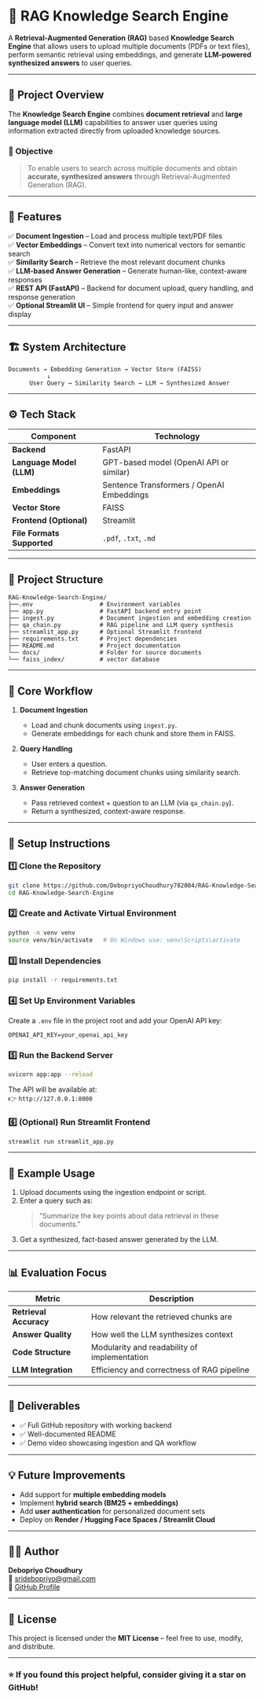 # 🧠 RAG Knowledge Search Engine

A **Retrieval-Augmented Generation (RAG)** based **Knowledge Search Engine** that allows users to upload multiple documents (PDFs or text files), perform semantic retrieval using embeddings, and generate **LLM-powered synthesized answers** to user queries.

---

## 🚀 Project Overview

The **Knowledge Search Engine** combines **document retrieval** and **large language model (LLM)** capabilities to answer user queries using information extracted directly from uploaded knowledge sources.

### 🎯 Objective

> To enable users to search across multiple documents and obtain **accurate, synthesized answers** through Retrieval-Augmented Generation (RAG).

---

## 🧩 Features

✅ **Document Ingestion** – Load and process multiple text/PDF files  
✅ **Vector Embeddings** – Convert text into numerical vectors for semantic search  
✅ **Similarity Search** – Retrieve the most relevant document chunks  
✅ **LLM-based Answer Generation** – Generate human-like, context-aware responses  
✅ **REST API (FastAPI)** – Backend for document upload, query handling, and response generation  
✅ **Optional Streamlit UI** – Simple frontend for query input and answer display

---

## 🏗️ System Architecture

```
Documents → Embedding Generation → Vector Store (FAISS)
           ↓
      User Query → Similarity Search → LLM → Synthesized Answer
```

---

## ⚙️ Tech Stack

| Component                  | Technology                                |
| -------------------------- | ----------------------------------------- |
| **Backend**                | FastAPI                                   |
| **Language Model (LLM)**   | GPT-based model (OpenAI API or similar)   |
| **Embeddings**             | Sentence Transformers / OpenAI Embeddings |
| **Vector Store**           | FAISS                                     |
| **Frontend (Optional)**    | Streamlit                                 |
| **File Formats Supported** | `.pdf`, `.txt`, `.md`                     |

---

## 📂 Project Structure

```
RAG-Knowledge-Search-Engine/
├──.env                   # Environment variables
├── app.py                # FastAPI backend entry point
├── ingest.py             # Document ingestion and embedding creation
├── qa_chain.py           # RAG pipeline and LLM query synthesis
├── streamlit_app.py      # Optional Streamlit frontend
├── requirements.txt      # Project dependencies
├── README.md             # Project documentation
└── docs/                 # Folder for source documents
└── faiss_index/          # vector database
```

---

## 🧠 Core Workflow

1. **Document Ingestion**

   - Load and chunk documents using `ingest.py`.
   - Generate embeddings for each chunk and store them in FAISS.

2. **Query Handling**

   - User enters a question.
   - Retrieve top-matching document chunks using similarity search.

3. **Answer Generation**
   - Pass retrieved context + question to an LLM (via `qa_chain.py`).
   - Return a synthesized, context-aware response.

---

## 🔧 Setup Instructions

### 1️⃣ Clone the Repository

```bash
git clone https://github.com/DebopriyoChoudhury782004/RAG-Knowledge-Search-Engine.git
cd RAG-Knowledge-Search-Engine
```

### 2️⃣ Create and Activate Virtual Environment

```bash
python -m venv venv
source venv/bin/activate   # On Windows use: venv\Scripts\activate
```

### 3️⃣ Install Dependencies

```bash
pip install -r requirements.txt
```

### 4️⃣ Set Up Environment Variables

Create a `.env` file in the project root and add your OpenAI API key:

```
OPENAI_API_KEY=your_openai_api_key
```

### 5️⃣ Run the Backend Server

```bash
uvicorn app:app --reload
```

The API will be available at:  
👉 `http://127.0.0.1:8000`

### 6️⃣ (Optional) Run Streamlit Frontend

```bash
streamlit run streamlit_app.py
```

---

## 🧪 Example Usage

1. Upload documents using the ingestion endpoint or script.
2. Enter a query such as:
   > “Summarize the key points about data retrieval in these documents.”
3. Get a synthesized, fact-based answer generated by the LLM.

---

## 📊 Evaluation Focus

| Metric                 | Description                                  |
| ---------------------- | -------------------------------------------- |
| **Retrieval Accuracy** | How relevant the retrieved chunks are        |
| **Answer Quality**     | How well the LLM synthesizes context         |
| **Code Structure**     | Modularity and readability of implementation |
| **LLM Integration**    | Efficiency and correctness of RAG pipeline   |

---

## 🧾 Deliverables

- ✅ Full GitHub repository with working backend
- ✅ Well-documented README
- ✅ Demo video showcasing ingestion and QA workflow

---

## 💡 Future Improvements

- Add support for **multiple embedding models**
- Implement **hybrid search (BM25 + embeddings)**
- Add **user authentication** for personalized document sets
- Deploy on **Render / Hugging Face Spaces / Streamlit Cloud**

---

## 👨‍💻 Author

**Debopriyo Choudhury**  
📧 [sridebopriyo@gmail.com](mailto:debopriyochoudhury782004@gmail.com)  
🔗 [GitHub Profile](https://github.com/DebopriyoChoudhury782004)

---

## 🪪 License

This project is licensed under the **MIT License** – feel free to use, modify, and distribute.

---

### ⭐ If you found this project helpful, consider giving it a star on GitHub!
